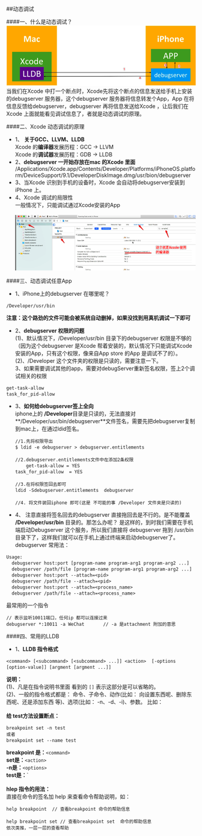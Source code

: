 ##动态调试

####一、什么是动态调试？
![](/assets/Snip20180605_5.png)
当我们在Xcode 中打一个断点时，Xcode先将这个断点的信息发送给手机上安装的debugserver 服务器，这个debugserver 服务器将信息转发个App，App 在将信息反馈给debugserver，debugserver 再将信息发送给Xcode ，让后我们在Xcode 上面就能看见调试信息了，者就是动态调试的原理。


####二、Xcode 动态调试的原理
- 1、 **关于GCC、LLVM、LLDB**<br> Xcode 的**编译器**发展历程：GCC -> LLVM <br> Xcode 的**调试器**发展历程：GDB -> LLDB
- 2、**debugserver 一开始存放在mac 的Xcode 里面**<br>/Applications/Xcode.app/Contents/Developer/Platforms/iPhoneOS.platform/DeviceSupport/9.1/DeveloperDiskImage.dmg/usr/bion/debugserver
- 3、当Xcode 识别到手机的设备时，Xcode 会自动将debugserver安装到iPhone 上。
- 4、Xcode 调试的局限性<br>一般情况下，只能调试通过Xcode安装的App<br><br>![](/assets/Snip20180605_4.png)

####三、动态调试任意App
- 1、iPhone上的debugserver 在哪里呢？
```
/Developer/usr/bin
```
**注意：这个路劲的文件可能会被系统自动删掉，如果没找到用真机调试一下即可**

- 2、**debugserver 权限的问题**<br>(1)、默认情况下，/Developer/usr/bin 目录下的debugserver 权限是不够的（因为这个debugserver 是Xcode 帮着安装的，默认情况下只能调试Xcode安装的App，只有这个权限，像来自App store 的App 是调试不了的）。<br>(2)、/Developer 这个文件夹的权限是只读的，需要注意一下。<br>3、如果需要调试其他的app，需要对debugServer重新签名权限，签上2个调试相关的权限
```
get-task-allow
task_for_pid-allow
```

- 3、**如何给debugserver签上全向**<br>iphone上的 **/Developer**目录是只读的，无法直接对**/Developer/usr/bin/debugserver**文件签名，需要先把debugserver复制到mac上，在通过ldid签名。

    ```
    //1.先将权限导出
    $ ldid -e debugserver > debugserver.entitlements

    //2.debugserver.entitlements文件中在添加2条权限
        get-task-allow = YES
    task_for_pid-allow  = YES

    //3.在将权限签回去即可
    ldid -Sdebugserver.entitlements  debugserver

    //4. 将文件装回iphone 即可(这是 不可能的事 /Developer 文件夹是只读的)
    ```
    
- 4、 注意直接将签名回去的debugserver 直接拖回去是不行的。是不能覆盖 **/Developer/usr/bin** 目录的。那怎么办呢？ 是这样的，到时我们需要在手机端启动Debugserver 这个服务，所以我们直接将 debugserver 拖到 /usr/bin目录下了，这样我们就可以在手机上通过终端来启动debugserver了。
debugserver 常用法：
```
Usage:
  debugserver host:port [program-name program-arg1 program-arg2 ...]
  debugserver /path/file [program-name program-arg1 program-arg2 ...]
  debugserver host:port --attach=<pid>
  debugserver /path/file --attach=<pid>
  debugserver host:port --attach=<process_name>
  debugserver /path/file --attach=<process_name>
  ```
最常用的一个指令
  ```
  // 表示监听10011端口，任何ip 都可以连接过来
  debugserver *:10011 -a WeChat       // -a 是attachment 附加的意思 
```
  








####四、常用的LLDB

- 1、**LLDB 指令格式**
```
<command> [<subcommand> [<subcommand> ...]] <action>  [-options  [option-value]] [argment [argment ...]]
```
**说明：**<br>(1)、凡是在指令说明书里面 看到的 `[]` 表示这部分是可以省略的。 <br>(2)、一般的指令格式都是： 命令、子命令、动作(比如： 向设置东西呢、删除东西呢、还是添加东西 等)、选项(比如： -n、-d、-i)、参数。 比如：<br><br>**给 test方法设置断点：**
```
breakpoint set -n test
或者
breakpoint set --name test
```
**breakpoint 是：**`<command>`     <br> **set是：**`<action>`        <br> **-n是：**`<options>`    <br>**test是：**`<arguments>  <br> <br> **hlep 指令的用法：** <br>直接在命令的签名加 help 来查看命令帮助说明，如：

  ``` 
  help breakpoint  // 查看breakpoint 命令的帮助信息

  help breakpoint set // 查看breakpoint set  命令的帮助信息
  依次类推，一层一层的查看帮助

  ```















































